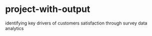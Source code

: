 # project-with-output
identifying key drivers of customers satisfaction through survey data analytics
